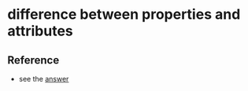 # difference between properties and attributes

## Reference

* see the [answer](https://stackoverflow.com/questions/6003819/what-is-the-difference-between-properties-and-attributes-in-html#answer-6004028)

